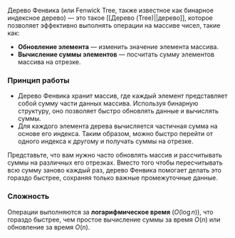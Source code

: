 Дерево Фенвика (или Fenwick Tree, также известное как бинарное индексное дерево) — это такое [[Дерево (Tree)||дерево]], которое позволяет эффективно выполнять операции на массиве чисел, такие как:
- **Обновление элемента** — изменить значение элемента массива.
- **Вычисление суммы элементов** — посчитать сумму элементов массива на отрезке.

### Принцип работы

- Дерево Фенвика хранит массив, где каждый элемент представляет собой сумму части данных массива. Используя бинарную структуру, оно позволяет быстро обновлять данные и вычислять суммы.
- Для каждого элемента дерева вычисляется частичная сумма на основе его индекса. Таким образом, можно быстро перейти от одного индекса к другому и получать суммы на отрезке.


Представьте, что вам нужно часто обновлять массив и рассчитывать суммы на различных его отрезках. Вместо того чтобы пересчитывать всю сумму заново каждый раз, дерево Фенвика помогает делать это гораздо быстрее, сохраняя только важные промежуточные данные.

### Сложность

Операции выполняются за **логарифмическое время** ($O(\log n)$), что гораздо быстрее, чем простое вычисление суммы за время $O(n)$ или обновление за время $O(n)$.